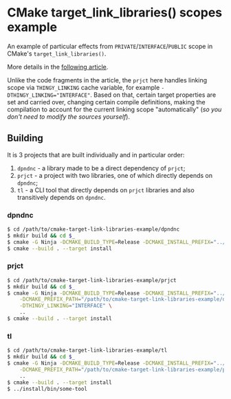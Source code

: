# CMake target_link_libraries() scopes example

An example of particular effects from `PRIVATE`/`INTERFACE`/`PUBLIC` scope in CMake's `target_link_libraries()`.

More details in the [following article](https://decovar.dev/blog/2023/07/22/cmake-target-link-libraries-scopes/).

Unlike the code fragments in the article, the `prjct` here handles linking scope via `THINGY_LINKING` cache variable, for example `-DTHINGY_LINKING="INTERFACE"`. Based on that, certain target properties are set and carried over, changing certain compile definitions, making the compilation to account for the current linking scope "automatically" (*so you don't need to modify the sources yourself*).

## Building

It is 3 projects that are built individually and in particular order:

1. `dpndnc` - a library made to be a direct dependency of `prjct`;
2. `prjct` - a project with two libraries, one of which directly depends on `dpndnc`;
3. `tl` - a CLI tool that directly depends on `prjct` libraries and also transitively depends on `dpndnc`.

### dpndnc

``` sh
$ cd /path/to/cmake-target-link-libraries-example/dpndnc
$ mkdir build && cd $_
$ cmake -G Ninja -DCMAKE_BUILD_TYPE=Release -DCMAKE_INSTALL_PREFIX="../install" ..
$ cmake --build . --target install
```

### prjct

``` sh
$ cd /path/to/cmake-target-link-libraries-example/prjct
$ mkdir build && cd $_
$ cmake -G Ninja -DCMAKE_BUILD_TYPE=Release -DCMAKE_INSTALL_PREFIX="../install" \
    -DCMAKE_PREFIX_PATH="/path/to/cmake-target-link-libraries-example/dpndnc/install" \
    -DTHINGY_LINKING="INTERFACE" \
    ..
$ cmake --build . --target install
```

### tl

``` sh
$ cd /path/to/cmake-target-link-libraries-example/tl
$ mkdir build && cd $_
$ cmake -G Ninja -DCMAKE_BUILD_TYPE=Release -DCMAKE_INSTALL_PREFIX="../install" \
    -DCMAKE_PREFIX_PATH="/path/to/cmake-target-link-libraries-example/prjct/install;/path/to/cmake-target-link-libraries-example/dpndnc/install" \
    ..
$ cmake --build . --target install
$ ../install/bin/some-tool
```

